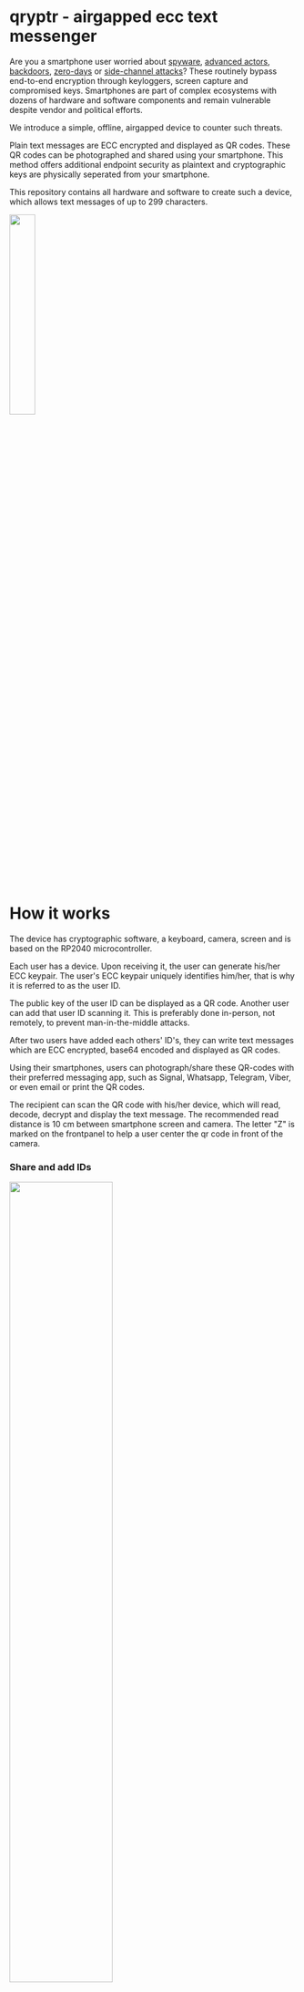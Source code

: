 # qryptr - airgapped ecc text messenger

Are you a smartphone user worried about [spyware](https://en.wikipedia.org/wiki/Spyware), [advanced actors](https://en.wikipedia.org/wiki/Advanced_persistent_threat), [backdoors](https://en.wikipedia.org/wiki/Backdoor_(computing)), [zero-days](https://en.wikipedia.org/wiki/Zero-day_vulnerability) or [side-channel attacks](https://en.wikipedia.org/wiki/Side-channel_attack)? These routinely bypass end-to-end encryption through keyloggers, screen capture and compromised keys. Smartphones are part of complex ecosystems with dozens of hardware and software components and remain vulnerable despite vendor and political efforts.

We introduce a simple, offline, airgapped device to counter such threats. 

Plain text messages are ECC encrypted and displayed as QR codes. These QR codes can be photographed and shared using your smartphone. This method offers additional endpoint security as plaintext and cryptographic keys are physically seperated from your smartphone.

This repository contains all hardware and software to create such a device, which allows text messages of up to 299 characters.

<img src="./images/basic111.png" width="30%" height="30%">


# How it works
The device has cryptographic software, a keyboard, camera, screen and is based on the RP2040 microcontroller.

Each user has a device. Upon receiving it, the user can generate his/her ECC keypair. The user's ECC keypair uniquely identifies him/her, that is why it is referred to as the user ID.

The public key of the user ID can be displayed as a QR code. Another user can add that user ID scanning it. This is preferably done in-person, not remotely, to prevent man-in-the-middle attacks. 

After two users have added each others' ID's, they can write text messages which are ECC encrypted, base64 encoded and displayed as QR codes.

Using their smartphones, users can photograph/share these QR-codes with their preferred messaging app, such as Signal, Whatsapp, Telegram, Viber, or even email or print the QR codes.

The recipient can scan the QR code with his/her device, which will read, decode, decrypt and display the text message. The recommended read distance is 10 cm between smartphone screen and camera. The letter "Z" is marked on the frontpanel to help a user center the qr code in front of the camera.


### Share and add IDs

<img src="./images/setup.png" width="60%" height="60%">


<img src="./images/sharemyid1.png" width="60%" height="60%">


### Write and read messages

<img src="./images/regular.png" width="60%" height="60%">


<img src="./images/readmessage1.png" width="60%" height="60%">


<img src="./images/writemessage.gif" width="40%" height="40%">


<img src="./images/readmessage3.gif" width="40%" height="40%">





# Use cases
-Sharing sensitive information between journalists, lawyers, political actors or civil servants.

-Sharing passwords between system administrators.

-Sharing passwords for crypto wallets.

-Sharing key material or passwords for HSM procedures.

-Thwart spyware or advanced threats.

# Implementation
## hardware
The device consists of 2 printed circuit boards (PCBs): a mainplate and frontplate with keys.

We chose a microcontroller platform to minimize platform complexity and dependencies: the RP2040.

QR codes are read using a hardware camera, the GM803, available on aliexpress. Get the GM803-S version with short focal range. This camera will read the QR code towards the serial interface of the RP2040.

We are using the Sharp LS027B7DH01 display, available on aliexpress. It is flat, requires few components, has a high resolution and low power requirements. Other u8g2 supported displays could be used as well with some adjustments.

Hardware designs are available in the /hardware folder. With the Gerber, BOM and pick-and-place files, you can order directly from jlcpcb.com.

Alternatively, you can view or clone these at the following urls to make adjustments.


https://oshwlab.com/thomas255/mainplate-public (click "clone")  <img align="right" src="./images/clone2.png" width="20%" height="20%">


https://oshwlab.com/thomas255/frontplate-public (click "clone")


Some parts needs to be ordered seperately from lscs.com:


-LCSC#: C2911889 Clamshell 18P Bottom Contact Surface Mount FFC connector.

We used one sided assembly at JLCPCB to save costs. 
This part can be soldered manually, or alternatively, two sided assembly can be used at JLCPCB, in which case this part does not need to be ordered seperately.


-LCSC#: C2857713 18P Opposite Side 5cm P=0.5mm flat flexible cable to connect the frontplate (keyboard) with the mainplate


-LCSC#: C5151979 12P Opposite Side 5cm P=0.5mm flat flexible cable to connect the GM-803 camera to the mainplate


-M2 nuts and M2 bolts of 3mm length.


-A plastic spacer between the mainplate and frontplate, for mechanical stability and assembly, which can be 3d printed with the provided spacer.stl file.


-A 302040 lipo battery: https://www.aliexpress.com/item/33009055815.html



## software
We use the Arduino IDE.

Go to the board manager and install Arduino mbed OS RP2040 Boards (3.5.4). This should set target_platform=mbed_rp2040 in preferences.txt for the arduino IDE.

We use the Arduino mbed_rp2040 target platform, because we want to use the Sharp LS027B7DH01 display, and the earle philhower core does not allow changing the HW SPI pin assignment. We want to use different pins for driving the SPI display in the u8g2 display constructor, because the original pin assignment is very slow.

Using the library manager in the Arduino IDE, install the following libraries:

-QRCode by Richard Moore (https://github.com/ricmoo/qrcode/)


-U8G2 by Oliver Kraus (https://github.com/olikraus/u8g2)


-Crypto by Rhys Weatherley and Brandon Wiley (https://github.com/OperatorFoundation/Crypto)


To upload the software, connect with PC through USB, turn on device, upload ./software/qryptr.ino through the arduino IDE. If that does not work, there is a reset button. Turn off the device, hold the reset button, connect with PC, release the reset button. Then upload the arduino sketch through the arduino IDE.

Once uploaded, navigate the menu with the arrow buttons (left, right, up, down). There is no enter key. To select an option or continue, use the right arrow. You can always go back with left arrow or interrupt reading by pressing any key.


# Todos
## hardware
-Add resistor divider to measure the battery voltage

-Expose SWD pins on PCB to enable loading the software through SWD pins. This will allow us to disconnect the datalines from the USB port and prevent an attack vector.


## software
-Create a software procedure to turn the camera on/off to save power.

-Implement soft poweroff after timeout.

-Implement symmetric encryption on the long-term private key of the user. This will require a password prompt for decrypting messages.

-Enable multiple personal ID's (cryptographic keys)

-Add start and end tags for messages and keys, so that it is clear whether a valid messages/key was received. This will prevent bad reads from crashing the device as well.

-Use camera without character encoding (raw bytes).

-Write special characters (diacritics) with ctrl button.

-On screen arrows to make navigation more intuitive.

# FAQ
## hardware
Q: Could we run the whole device on 3.3V? 

A: The Sharp LS027B7DH01 display requires 5V according to the specifications, although it seems to work on 3.3V as well. Possibly, the charge boost circuit could be left out if the display is used at 3.3V.

Q: Could we create a single PCB instead of a backplate and frontplate?

A: Yes, it could be done, although a singular PCB would need double-sided PCB assembly, which is more expensive for small quantities @ JLCPCB. Also, a seperate backplate would need to be introduced.

Q: How about using an epaper display instead of the Sharp display?

A: It has been considered, but the Sharp display has a higher refresh rate and more pixels, since we need quite large QR codes to get to 299 character messages. The Sharp display still has low energy consumption. It is also very flat and easy to integrate with just a couple of capacitors. The Sharp display is easy to use with the U8G2 library.

## software
Q: How is encryption done?

A: Using the arduino Crypto library, with 32 byte ECC curve25519 keys, using ChaChaPoly cipher. Documented in the code, according to the procedure described here:

https://crypto.stackexchange.com/questions/101420/eccdh-direct-or-with-temporary-ecc-keypairs


# Assembly
Place the battery and solder the wires as shown below to the pads.

<img src="./images/construction11.png" width="50%" height="50%">


Place the 3d printed spacer as shown below, insert the m2 nuts with some glue.

<img src="./images/construction22.png" width="50%" height="50%">


Connect the 18 pin keyboard connector as shown below, place the GM-803 camera module and connect with the 12 pin ffc connector cable.

<img src="./images/construction33.png" width="50%" height="50%">


Place the screen as shown below.

<img src="./images/construction44.png" width="50%" height="50%">


Solder the frontplate 18 pin connector (or order an assembled frontplate from JLCPCB), and connect it. Soldering this 0.5mm pitch connector can be a bit tricky.

<img src="./images/construction55.png" width="50%" height="50%">


Use the m2 3mm bolts to screw the frontplate down.

<img src="./images/construction66.png" width="30%" height="30%">

## Setup GM803 camera

After charging, a green led will light up. Turn on the device (PWR top right push button). You have to enable serial output of the GM803 camera. To do so, scan the following QR codes.

### Reset (GM803 factory default)
<img src="./images/reset.png" width="15%" height="15%">


### Enable serial output
<img src="./images/serialoutput.png" width="15%" height="15%">




